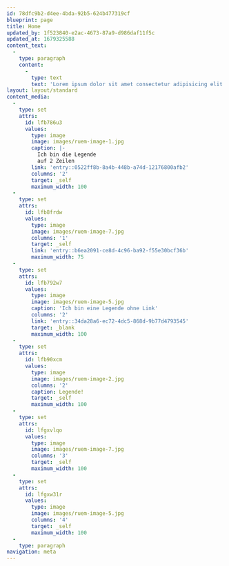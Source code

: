 ```yaml
---
id: 78dfc9b2-d4ee-4bda-92b5-624b477319cf
blueprint: page
title: Home
updated_by: 1f523840-e2ac-4673-87a9-d986daf11f5c
updated_at: 1679325588
content_text:
  -
    type: paragraph
    content:
      -
        type: text
        text: 'Lorem ipsum dolor sit amet consectetur adipisicing elit. Temporibus explicabo delectus odio porro eius provident. Quasi accusantium perferendis deserunt voluptate maxime repudiandae id inventore eos, natus beatae architecto, dignissimos placeat!'
layout: layout/standard
content_media:
  -
    type: set
    attrs:
      id: lfb786u3
      values:
        type: image
        image: images/ruem-image-1.jpg
        caption: |-
          Ich bin die Legende
          auf 2 Zeilen 
        link: 'entry::0522ff8b-8a4b-448b-a74d-12176800afb2'
        columns: '2'
        target: _self
        maximum_width: 100
  -
    type: set
    attrs:
      id: lfb8frdw
      values:
        type: image
        image: images/ruem-image-7.jpg
        columns: '1'
        target: _self
        link: 'entry::b6ea2091-ce8d-4c96-ba92-f55e30bcf36b'
        maximum_width: 75
  -
    type: set
    attrs:
      id: lfb792w7
      values:
        type: image
        image: images/ruem-image-5.jpg
        caption: 'Ich bin eine Legende ohne Link'
        columns: '2'
        link: 'entry::34da28a6-ec72-4dc5-868d-9b77d4793545'
        target: _blank
        maximum_width: 100
  -
    type: set
    attrs:
      id: lfb90xcm
      values:
        type: image
        image: images/ruem-image-2.jpg
        columns: '2'
        caption: Legende!
        target: _self
        maximum_width: 100
  -
    type: set
    attrs:
      id: lfgxvlqo
      values:
        type: image
        image: images/ruem-image-7.jpg
        columns: '3'
        target: _self
        maximum_width: 100
  -
    type: set
    attrs:
      id: lfgxw31r
      values:
        type: image
        image: images/ruem-image-5.jpg
        columns: '4'
        target: _self
        maximum_width: 100
  -
    type: paragraph
navigation: meta
---
```

